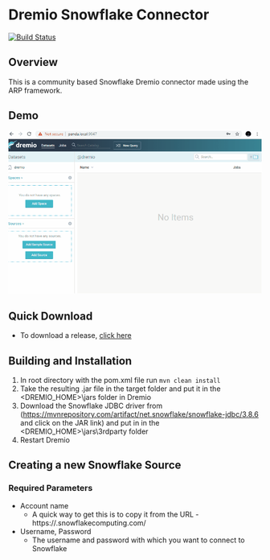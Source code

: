 # Dremio Snowflake Connector

[![Build Status](https://travis-ci.com/narendrans/dremio-snowflake.svg?branch=master)](https://travis-ci.com/narendrans/dremio-snowflake)

Overview
-----------

This is a community based Snowflake Dremio connector made using the ARP framework.

Demo
-----------

![Snowflake demo](snowflake.gif)

Quick Download
-----------

* To download a release, [click here](https://github.com/narendrans/dremio-snowflake/releases)

Building and Installation
-----------

1. In root directory with the pom.xml file run `mvn clean install`
2. Take the resulting .jar file in the target folder and put it in the <DREMIO_HOME>\jars folder in Dremio
3. Download the Snowflake JDBC driver from (https://mvnrepository.com/artifact/net.snowflake/snowflake-jdbc/3.8.6 and click on the JAR link) and put in in the <DREMIO_HOME>\jars\3rdparty folder
4. Restart Dremio

## Creating a new Snowflake Source

### Required Parameters

* Account name 
    * A quick way to get this is to copy it from the URL - https://<ACCOUNT NAME>.snowflakecomputing.com/
* Username, Password
    * The username and password with which you want to connect to Snowflake 
